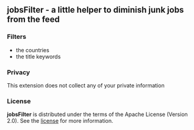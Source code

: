 ## jobsFilter - a little helper to diminish junk jobs from the feed 

### Filters
- the countries
- the title keywords

### Privacy
This extension does not collect any of your private information 

### License
**jobsFilter** is distributed under the terms of the Apache License (Version 2.0). See the
[license](LICENSE) for more information.
